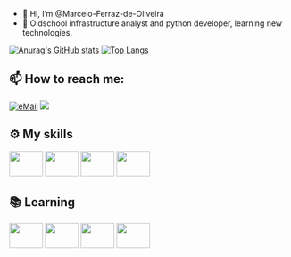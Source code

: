 - 👋 Hi, I’m @Marcelo-Ferraz-de-Oliveira
- 🌱 Oldschool infrastructure analyst and python developer, learning new technologies.

[![Anurag's GitHub stats](https://github-readme-stats.vercel.app/api?username=Marcelo-Ferraz-de-Oliveira)](https://github.com/anuraghazra/github-readme-stats)
[![Top Langs](https://github-readme-stats.vercel.app/api/top-langs/?username=Marcelo-Ferraz-de-Oliveira&hide=Jupyter%20Notebook,HTML)](https://github.com/anuraghazra/github-readme-stats)

<!---
Marcelo-Ferraz-de-Oliveira/Marcelo-Ferraz-de-Oliveira is a ✨ special ✨ repository because its `README.md` (this file) appears on your GitHub profile.
You can click the Preview link to take a look at your changes.
--->

## 📫 How to reach me:

<div> 
  <a href = "mailto:mfogoiania@gmail.com"><img alt="eMail" src="https://img.shields.io/badge/Gmail-D14836?style=for-the-badge&logo=gmail&logoColor=white" /></a>
  <a href="https://www.linkedin.com/in/marcelo-ferraz-4a349222b/" target="_blank"><img src="https://img.shields.io/badge/-LinkedIn-%230077B5?style=for-the-badge&logo=linkedin&logoColor=white" target="_blank"></a> 
</div>

## ⚙️ My skills
<div style="display:inline_block">
  <img height="45" width="60" src="https://cdn.jsdelivr.net/gh/devicons/devicon/icons/python/python-original.svg" />
  <img height="45" width="60" src="https://cdn.jsdelivr.net/gh/devicons/devicon/icons/github/github-original.svg" />
  <img height="45" width="60" src="https://cdn.jsdelivr.net/gh/devicons/devicon/icons/linux/linux-original.svg" />
  <img height="45" width="60" src="https://cdn.jsdelivr.net/gh/devicons/devicon/icons/docker/docker-original.svg" />
</div>

## 📚 Learning
<div style="display:inline_block">
  <img height="45" width="60" src="https://cdn.jsdelivr.net/gh/devicons/devicon/icons/html5/html5-original.svg" />
  <img height="45" width="60" src="https://cdn.jsdelivr.net/gh/devicons/devicon/icons/css3/css3-original.svg" />
  <img height="45" width="60" src="https://cdn.jsdelivr.net/gh/devicons/devicon/icons/javascript/javascript-original.svg" />
  <img height="45" width="60" src="https://cdn.jsdelivr.net/gh/devicons/devicon/icons/react/react-original.svg" />
</div>


